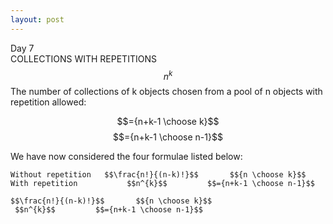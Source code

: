 ```yaml
---
layout: post
---
```

Day 7  
COLLECTIONS WITH REPETITIONS  
 $$n^{k}$$
The number of collections of k objects chosen from a pool of n objects with repetition allowed:

$$={n+k-1 \choose k}$$ $$={n+k-1 \choose n-1}$$

We have now considered the four formulae listed below:  
   
    Without repetition   $$\frac{n!}{(n-k)!}$$       $${n \choose k}$$
    With repetition           $$n^{k}$$         $$={n+k-1 \choose n-1}$$  
	
	$$\frac{n!}{(n-k)!}$$       $${n \choose k}$$  
	 $$n^{k}$$         $$={n+k-1 \choose n-1}$$  